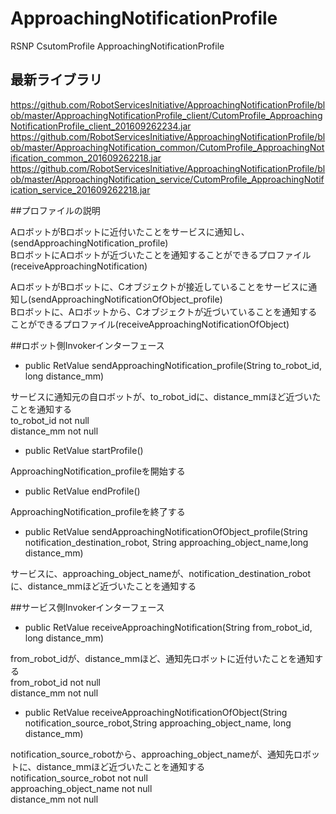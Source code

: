 # ApproachingNotificationProfile
RSNP CsutomProfile ApproachingNotificationProfile

## 最新ライブラリ
<https://github.com/RobotServicesInitiative/ApproachingNotificationProfile/blob/master/ApproachingNotificationProfile_client/CutomProfile_ApproachingNotificationProfile_client_201609262234.jar>  
<https://github.com/RobotServicesInitiative/ApproachingNotificationProfile/blob/master/ApproachingNotification_common/CutomProfile_ApproachingNotification_common_201609262218.jar>  
<https://github.com/RobotServicesInitiative/ApproachingNotificationProfile/blob/master/ApproachingNotification_service/CutomProfile_ApproachingNotification_service_201609262218.jar>  

##プロファイルの説明

AロボットがBロボットに近付いたことをサービスに通知し、(sendApproachingNotification_profile)  
BロボットにAロボットが近づいたことを通知することができるプロファイル(receiveApproachingNotification)  

AロボットがBロボットに、Cオブジェクトが接近していることをサービスに通知し(sendApproachingNotificationOfObject_profile)  
Bロボットに、Aロボットから、Cオブジェクトが近づいていることを通知することができるプロファイル(receiveApproachingNotificationOfObject)  


##ロボット側Invokerインターフェース
*	public RetValue sendApproachingNotification_profile(String to_robot_id, long distance_mm)  
  
サービスに通知元の自ロボットが、to_robot_idに、distance_mmほど近づいたことを通知する  
to_robot_id not null  
distance_mm not null  

* public RetValue startProfile()  
  
ApproachingNotification_profileを開始する

* public RetValue endProfile()  
  
ApproachingNotification_profileを終了する

*	public RetValue sendApproachingNotificationOfObject_profile(String notification_destination_robot, String approaching_object_name,long distance_mm)  
  
サービスに、approaching_object_nameが、notification_destination_robotに、distance_mmほど近づいたことを通知する  

##サービス側Invokerインターフェース

* public RetValue receiveApproachingNotification(String from_robot_id, long distance_mm)   
  
from_robot_idが、distance_mmほど、通知先ロボットに近付いたことを通知する  
from_robot_id not null  
distance_mm not null  

* public RetValue receiveApproachingNotificationOfObject(String notification_source_robot,String  approaching_object_name, long distance_mm)  
  
notification_source_robotから、approaching_object_nameが、通知先ロボットに、distance_mmほど近づいたことを通知する   
notification_source_robot not null   
approaching_object_name not null   
distance_mm not null
